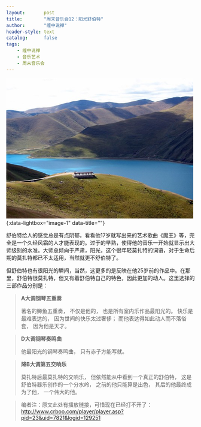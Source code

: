 ```yaml
---
layout:       post
title:        "周末音乐会12：阳光舒伯特"
author:       "缠中说禅"
header-style: text
catalog:      false
tags:
    - 缠中说禅
    - 音乐艺术
    - 周末音乐会
---
```



[![](/img/czsc/20061007-0332.jpg)](/img/czsc/20061007-0332.jpg){:data-lightbox="image-1" data-title=""}



舒伯特给人的感觉总是有点阴郁，看看他17岁就写出来的艺术歌曲《魔王》等，完全是一个久经风霜的人才能表现的。过于的早熟，使得他的音乐一开始就显示出大师级别的水准。大师总倾向于严肃，阳光，这个很年轻莫扎特的词语，对于生命后期的莫扎特都已不太适用，当然就更不舒伯特了。



但舒伯特也有很阳光的瞬间，当然，这更多的是反映在他25岁前的作品中。在那里，舒伯特很莫扎特，但又有着舒伯特自己的特色，因此更加的动人。这里选择的三部作品分别是：



> **A大调钢琴五重奏**
>
> 
>
> 著名的鳟鱼五重奏，
> 不仅是他的，
> 也是所有室内乐作品最阳光的。
> 快乐是最难表达的，
> 因为世间的快乐太过奢侈；
> 而他表达得如此动人而不落俗套，
> 因为他是天才。



> **D大调钢琴奏鸣曲**
>
> 
>
> 他最阳光的钢琴奏鸣曲，
> 只有赤子方能写就。



> **降B大调第五交响乐**
>
> 
>
> 莫扎特后最莫扎特的交响乐，
> 但依然能从中看到一个真正的舒伯特，
> 这是舒伯特器乐创作的一个分水岭，
> 之前的他只能算是出色，
> 其后的他最终成为了他，
> 一个伟大的他。



> 编者注：原文此处有播放链接，可惜现在已经打不开了：http://www.crboo.com/player/player.asp?pid=23&uid=7821&logid=129251
